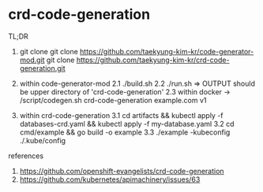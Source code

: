 # crd-code-generation

TL;DR

1. git clone
git clone https://github.com/taekyung-kim-kr/code-generator-mod.git
git clone https://github.com/taekyung-kim-kr/crd-code-generation.git

2. within code-generator-mod
2.1 ./build.sh
2.2 ./run.sh => OUTPUT should be upper directory of 'crd-code-generation'
2.3 within docker -> /script/codegen.sh crd-code-generation example.com v1

3. within crd-code-generation
3.1 cd artifacts && kubectl apply -f databases-crd.yaml && kubectl apply -f my-database.yaml
3.2 cd cmd/example && go build -o example
3.3 ./example -kubeconfig ./.kube/config

references
1. https://github.com/openshift-evangelists/crd-code-generation
2. https://github.com/kubernetes/apimachinery/issues/63
